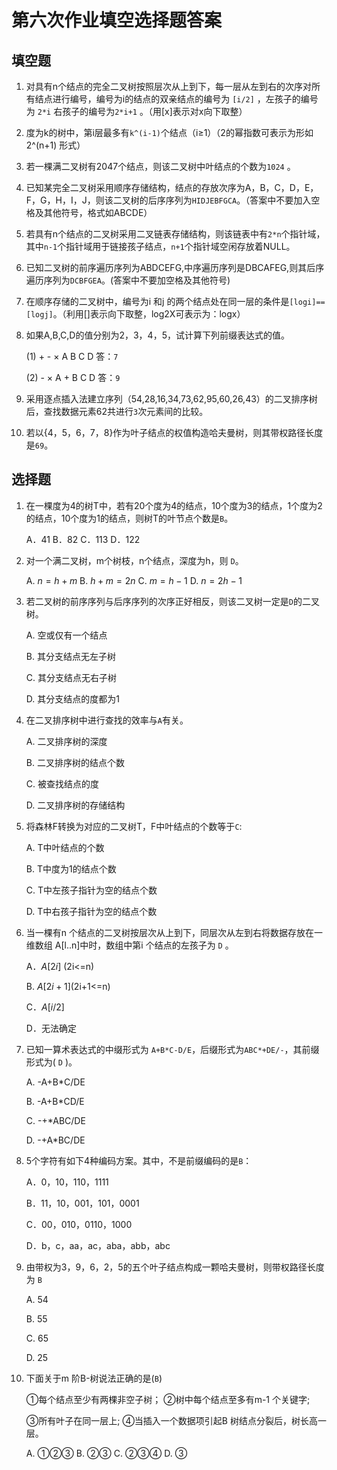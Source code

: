 # 第六次作业填空选择题答案

## 填空题

1. 对具有n个结点的完全二叉树按照层次从上到下，每一层从左到右的次序对所有结点进行编号，编号为i的结点的双亲结点的编号为 `[i/2]` ，左孩子的编号为 `2*i` 右孩子的编号为`2*i+1` 。（用[x]表示对x向下取整）

2. 度为k的树中，第i层最多有`k^(i-1)`个结点（i≥1）（2的幂指数可表示为形如 2^(n+1) 形式）

3. 若一棵满二叉树有2047个结点，则该二叉树中叶结点的个数为`1024` 。

4. 已知某完全二叉树采用顺序存储结构，结点的存放次序为A，B，C，D，E，F，G，H，I，J，则该二叉树的后序序列为`HIDJEBFGCA`。（答案中不要加入空格及其他符号，格式如ABCDE）

5. 若具有n个结点的二叉树采用二叉链表存储结构，则该链表中有`2*n`个指针域，其中`n-1`个指针域用于链接孩子结点，`n+1`个指针域空闲存放着NULL。

6. 已知二叉树的前序遍历序列为ABDCEFG,中序遍历序列是DBCAFEG,则其后序遍历序列为`DCBFGEA`。(答案中不要加空格及其他符号)

7. 在顺序存储的二叉树中，编号为i 和j 的两个结点处在同一层的条件是`[logi]==[logj]`。（利用[]表示向下取整，log2X可表示为：logx）

8. 如果A,B,C,D的值分别为2，3，4，5，试计算下列前缀表达式的值。

   (1) + - × A B C D        答：`7`

   (2) - × A + B C D        答：`9`

9. 采用逐点插入法建立序列（54,28,16,34,73,62,95,60,26,43）的二叉排序树后，查找数据元素62共进行`3`次元素间的比较。

10. 若以{4，5，6，7，8}作为叶子结点的权值构造哈夫曼树，则其带权路径长度是`69`。

## 选择题

1. 在一棵度为4的树T中，若有20个度为4的结点，10个度为3的结点，1个度为2的结点，10个度为1的结点，则树T的叶节点个数是`B`。

   A．41        B．82       C．113      D．122

2. 对一个满二叉树，m个树枝，n个结点，深度为h，则 `D`。

   A. $n = h + m$       B. $h + m = 2n$     C. $m = h - 1$      D. $n = 2h-1$

3. 若二叉树的前序序列与后序序列的次序正好相反，则该二叉树一定是`D`的二叉树。

   A. 空或仅有一个结点

   B. 其分支结点无左子树

   C. 其分支结点无右子树

   D. 其分支结点的度都为1

4. 在二叉排序树中进行查找的效率与`A`有关。

   A. 二叉排序树的深度

   B. 二叉排序树的结点个数

   C. 被查找结点的度

   D. 二叉排序树的存储结构

5. 将森林F转换为对应的二叉树T，F中叶结点的个数等于`C`:

   A. T中叶结点的个数

   B. T中度为1的结点个数

   C. T中左孩子指针为空的结点个数

   D. T中右孩子指针为空的结点个数

6. 当一棵有n 个结点的二叉树按层次从上到下，同层次从左到右将数据存放在一维数组 A[l..n]中时，数组中第i 个结点的左孩子为 `D` 。

   A．$A[2i]$ (2i<=n)

   B. $A[2i+1]$(2i+1<=n)

   C．$A[i/2]$

   D．无法确定

7. 已知一算术表达式的中缀形式为 `A+B*C-D/E`，后缀形式为`ABC*+DE/-`，其前缀形式为( `D` )。

   A. -A+B*C/DE

   B. -A+B*CD/E

   C. -+*ABC/DE

   D. -+A*BC/DE

8. 5个字符有如下4种编码方案。其中，不是前缀编码的是`B`：

   A．0，10，110，1111

   B．11，10，001，101，0001

   C．00，010，0110，1000

   D．b，c，aa，ac，aba，abb，abc

9. 由带权为3，9，6，2，5的五个叶子结点构成一颗哈夫曼树，则带权路径长度为 `B`

   A. 54

   B. 55

   C. 65

   D. 25

10. 下面关于m 阶B-树说法正确的是(`B`)

    ①每个结点至少有两棵非空子树； ②树中每个结点至多有m-1 个关键字;

    ③所有叶子在同一层上; ④当插入一个数据项引起B 树结点分裂后，树长高一层。

    A. ①②③      B. ②③       C. ②③④      D. ③